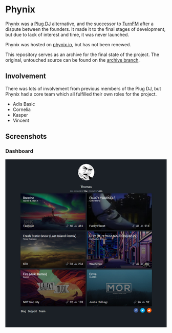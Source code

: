 # Phynix
Phynix was a [Plug DJ](https://en.wikipedia.org/wiki/Plug.dj) alternative, and
the successor to [TurnFM](https://np.reddit.com/r/turnfm) after a dispute
between the founders. It made it to the final stages of development, but due to
lack of interest and time, it was never launched.

Phynix was hosted on [phynix.io](https://phynix.io), but has not been renewed.

This repository serves as an archive for the final state of the project. The
original, untouched source can be found on the
[archive branch](https://github.com/uhthomas/phynix/tree/archive).

## Involvement
There was lots of involvement from previous members of the Plug DJ, but Phynix
had a core team which all fulfilled their own roles for the project.
* Adis Basic
* Cornelia
* Kasper
* Vincent

## Screenshots

### Dashboard

![Dashboard](docs/images/dashboard.jpg)
